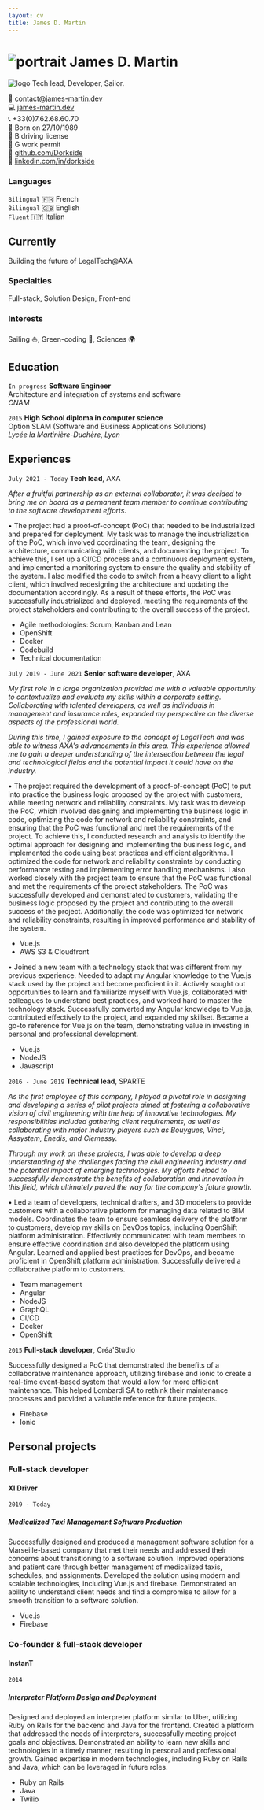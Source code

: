 ```yaml
---
layout: cv
title: James D. Martin
---
```

# ![portrait]({{site.url}}/assets/img/portrait.jpg) James D. Martin
![logo]({{site.url}}/assets/img/logo.png)
Tech lead, Developer, Sailor.

:email: [contact@james-martin.dev](mailto:contact@james-martin.dev)  
:computer: [james-martin.dev](https://james-martin.dev)  
:telephone_receiver: +33(0)7.62.68.60.70  
:baby: Born on 27/10/1989  
:car: B driving license  
:construction_worker: G work permit  
:link: [github.com/Dorkside](https://github.com/Dorkside)  
:link: [linkedin.com/in/dorkside](https://www.linkedin.com/in/dorkside/)

### Languages

`Bilingual`
:fr: French  
`Bilingual`
:uk: English  
`Fluent`
:it: Italian

## Currently

Building the future of LegalTech@AXA

### Specialties

Full-stack, Solution Design, Front-end

### Interests

Sailing :sailboat:, Green-coding :seedling:, Sciences :earth_africa:

## Education
`In progress`
__Software Engineer__  
Architecture and integration of systems and software  
_CNAM_

`2015`
__High School diploma in computer science__  
Option SLAM (Software and Business Applications Solutions)  
_Lycée la Martinière-Duchère, Lyon_

## Experiences

`July 2021 - Today`
__Tech lead__, AXA

_After a fruitful partnership as an external collaborator, it was decided to bring me on board as a permanent team member to continue contributing to the software development efforts._

• The project had a proof-of-concept (PoC) that needed to be industrialized and prepared for deployment.
My task was to manage the industrialization of the PoC, which involved coordinating the team, designing the architecture, communicating with clients, and documenting the project.
To achieve this, I set up a CI/CD process and a continuous deployment system, and implemented a monitoring system to ensure the quality and stability of the system. I also modified the code to switch from a heavy client to a light client, which involved redesigning the architecture and updating the documentation accordingly.
As a result of these efforts, the PoC was successfully industrialized and deployed, meeting the requirements of the project stakeholders and contributing to the overall success of the project.

- Agile methodologies: Scrum, Kanban and Lean
- OpenShift
- Docker
- Codebuild
- Technical documentation

`July 2019 - June 2021`
__Senior software developer__, AXA

_My first role in a large organization provided me with a valuable opportunity to contextualize and evaluate my skills within a corporate setting. Collaborating with talented developers, as well as individuals in management and insurance roles, expanded my perspective on the diverse aspects of the professional world._

_During this time, I gained exposure to the concept of LegalTech and was able to witness AXA's advancements in this area. This experience allowed me to gain a deeper understanding of the intersection between the legal and technological fields and the potential impact it could have on the industry._

• The project required the development of a proof-of-concept (PoC) to put into practice the business logic proposed by the project with customers, while meeting network and reliability constraints.
My task was to develop the PoC, which involved designing and implementing the business logic in code, optimizing the code for network and reliability constraints, and ensuring that the PoC was functional and met the requirements of the project.
To achieve this, I conducted research and analysis to identify the optimal approach for designing and implementing the business logic, and implemented the code using best practices and efficient algorithms. I optimized the code for network and reliability constraints by conducting performance testing and implementing error handling mechanisms. I also worked closely with the project team to ensure that the PoC was functional and met the requirements of the project stakeholders.
The PoC was successfully developed and demonstrated to customers, validating the business logic proposed by the project and contributing to the overall success of the project. Additionally, the code was optimized for network and reliability constraints, resulting in improved performance and stability of the system.
- Vue.js
- AWS S3 & Cloudfront

• Joined a new team with a technology stack that was different from my previous experience.
Needed to adapt my Angular knowledge to the Vue.js stack used by the project and become proficient in it.
Actively sought out opportunities to learn and familiarize myself with Vue.js, collaborated with colleagues to understand best practices, and worked hard to master the technology stack.
Successfully converted my Angular knowledge to Vue.js, contributed effectively to the project, and expanded my skillset. Became a go-to reference for Vue.js on the team, demonstrating value in investing in personal and professional development.
- Vue.js
- NodeJS
- Javascript


`2016 - June 2019`
__Technical lead__, SPARTE

_As the first employee of this company, I played a pivotal role in designing and developing a series of pilot projects aimed at fostering a collaborative vision of civil engineering with the help of innovative technologies. My responsibilities included gathering client requirements, as well as collaborating with major industry players such as Bouygues, Vinci, Assystem, Enedis, and Clemessy._

_Through my work on these projects, I was able to develop a deep understanding of the challenges facing the civil engineering industry and the potential impact of emerging technologies. My efforts helped to successfully demonstrate the benefits of collaboration and innovation in this field, which ultimately paved the way for the company's future growth._

• Led a team of developers, technical drafters, and 3D modelers to provide customers with a collaborative platform for managing data related to BIM models.
Coordinates the team to ensure seamless delivery of the platform to customers, develop my skills on DevOps topics, including OpenShift platform administration.
Effectively communicated with team members to ensure effective coordination and also developed the platform using Angular. Learned and applied best practices for DevOps, and became proficient in OpenShift platform administration.
Successfully delivered a collaborative platform to customers.
- Team management
- Angular
- NodeJS
- GraphQL
- CI/CD
- Docker
- OpenShift

`2015`
__Full-stack developer__, Créa'Studio

Successfully designed a PoC that demonstrated the benefits of a collaborative maintenance approach, utilizing firebase and ionic to create a real-time event-based system that would allow for more efficient maintenance. This helped Lombardi SA to rethink their maintenance processes and provided a valuable reference for future projects.
- Firebase
- Ionic

## Personal projects

### __Full-stack developer__
#### XI Driver
`2019 - Today`

##### Medicalized Taxi Management Software Production

Successfully designed and produced a management software solution for a Marseille-based company that met their needs and addressed their concerns about transitioning to a software solution.
Improved operations and patient care through better management of medicalized taxis, schedules, and assignments.
Developed the solution using modern and scalable technologies, including Vue.js and firebase.
Demonstrated an ability to understand client needs and find a compromise to allow for a smooth transition to a software solution.

- Vue.js
- Firebase

### __Co-founder & full-stack developer__
#### InstanT
`2014`

##### Interpreter Platform Design and Deployment

Designed and deployed an interpreter platform similar to Uber, utilizing Ruby on Rails for the backend and Java for the frontend.
Created a platform that addressed the needs of interpreters, successfully meeting project goals and objectives.
Demonstrated an ability to learn new skills and technologies in a timely manner, resulting in personal and professional growth.
Gained expertise in modern technologies, including Ruby on Rails and Java, which can be leveraged in future roles.

- Ruby on Rails
- Java
- Twilio

<!-- ### Footer

Last updated: March 2023 -->